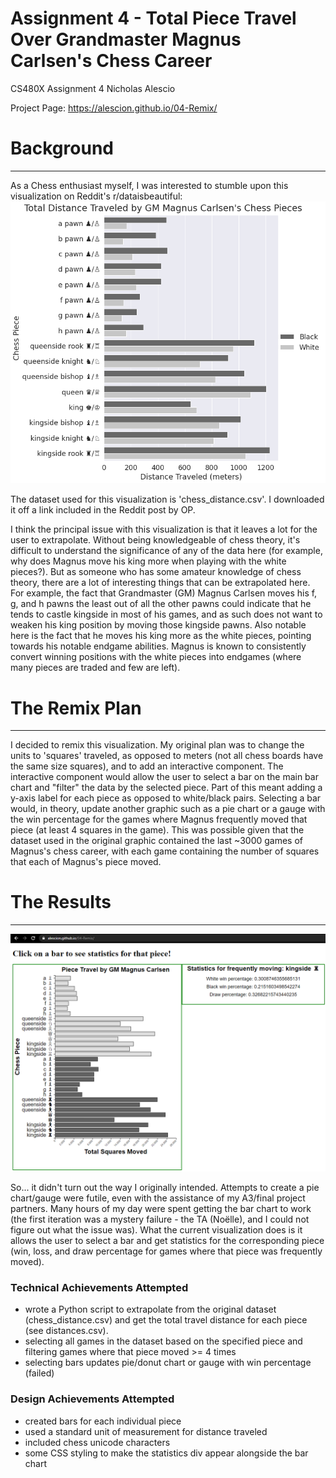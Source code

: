 # Assignment 4 - Total Piece Travel Over Grandmaster Magnus Carlsen's Chess Career

CS480X Assignment 4
Nicholas Alescio

Project Page: https://alescion.github.io/04-Remix/

# Background
---
As a Chess enthusiast myself, I was interested to stumble upon this visualization on Reddit's r/dataisbeautiful:
![original_viz](viz.png)

The dataset used for this visualization is 'chess_distance.csv'. I downloaded it off a link included in the Reddit post by OP.

I think the principal issue with this visualization is that it leaves a lot for the user to extrapolate. Without being knowledgeable of chess theory, it's difficult to understand the significance of any of the data here (for example, why does Magnus move his king more when playing with the white pieces?). But as someone who has some amateur knowledge of chess theory, there are a lot of interesting things that can be extrapolated here. For example, the fact that Grandmaster (GM) Magnus Carlsen moves his f, g, and h pawns the least out of all the other pawns could indicate that he tends to castle kingside in most of his games, and as such does not want to weaken his king position by moving those kingside pawns. Also notable here is the fact that he moves his king more as the white pieces, pointing towards his notable endgame abilities. Magnus is known to consistently convert winning positions with the white pieces into endgames (where many pieces are traded and few are left).

# The Remix Plan
---
I decided to remix this visualization. My original plan was to change the units to 'squares' traveled, as opposed to meters (not all chess boards have the same size squares), and to add an interactive component. The interactive component would allow the user to select a bar on the main bar chart and "filter" the data by the selected piece. Part of this meant adding a y-axis label for each piece as opposed to white/black pairs. Selecting a bar would, in theory, update another graphic such as a pie chart or a gauge with the win percentage for the games where Magnus frequently moved that piece (at least 4 squares in the game). This was possible given that the dataset used in the original graphic contained the last ~3000 games of Magnus's chess career, with each game containing the number of squares that each of Magnus's piece moved.

# The Results
---
![remixed_vis](screenshot.png)

So... it didn't turn out the way I originally intended. Attempts to create a pie chart/gauge were futile, even with the assistance of my A3/final project partners. Many hours of my day were spent getting the bar chart to work (the first iteration was a mystery failure - the TA (Noëlle), and I could not figure out what the issue was). What the current visualization does is it allows the user to select a bar and get statistics for the corresponding piece (win, loss, and draw percentage for games where that piece was frequently moved).

### Technical Achievements Attempted
- wrote a Python script to extrapolate from the original dataset (chess_distance.csv) and get the total travel distance for each piece (see distances.csv).
- selecting all games in the dataset based on the specified piece and filtering games where that piece moved >= 4 times
- selecting bars updates pie/donut chart or gauge with win percentage (failed)

### Design Achievements Attempted
- created bars for each individual piece
- used a standard unit of measurement for distance traveled
- included chess unicode characters
- some CSS styling to make the statistics div appear alongside the bar chart
